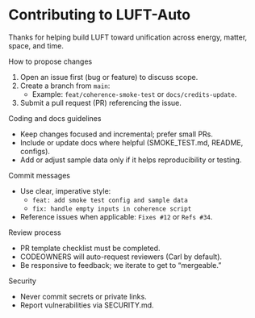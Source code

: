 # Contributing to LUFT-Auto

Thanks for helping build LUFT toward unification across energy, matter, space, and time.

How to propose changes
1. Open an issue first (bug or feature) to discuss scope.
2. Create a branch from `main`:
   - Example: `feat/coherence-smoke-test` or `docs/credits-update`.
3. Submit a pull request (PR) referencing the issue.

Coding and docs guidelines
- Keep changes focused and incremental; prefer small PRs.
- Include or update docs where helpful (SMOKE_TEST.md, README, configs).
- Add or adjust sample data only if it helps reproducibility or testing.

Commit messages
- Use clear, imperative style:
  - `feat: add smoke test config and sample data`
  - `fix: handle empty inputs in coherence script`
- Reference issues when applicable: `Fixes #12` or `Refs #34`.

Review process
- PR template checklist must be completed.
- CODEOWNERS will auto-request reviewers (Carl by default).
- Be responsive to feedback; we iterate to get to “mergeable.”

Security
- Never commit secrets or private links.
- Report vulnerabilities via SECURITY.md.

